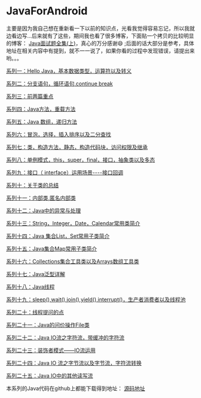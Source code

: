 # JavaForAndroid
   主要是因为我自己想在重新看一下以前的知识点，光看我觉得容易忘记，所以我就边看边写...后来就有了这些，期间我也看了很多博客，下面贴一个拷贝的比较明显的博客：
   [Java面试题全集(上)](http://blog.csdn.net/jackfrued/article/details/44921941)，真心的万分感谢😄 ;后面的话大部分是参考，具体地址在相关内容中有提到，就不一一说了，如果你看的过程中发现错误，请提出来哟。。。
   
   [系列一：Hello Java，基本数据类型，运算符以及转义](http://www.jianshu.com/p/82d1b38c306b)
    
   [系列二：分支语句，循环语句,continue break](http://www.jianshu.com/p/743413b938bc)
   
   
   [系列三：前两篇重点](http://www.jianshu.com/p/8cf9e45105bc)
   
   [系列四：Java方法，重载方法](http://www.jianshu.com/p/b74b9a14ad51)
   
   [系列五：Java 数组，递归方法](http://www.jianshu.com/p/7744295fae9f) 
   
   [系列六：冒泡，选择，插入排序以及二分查找](http://www.jianshu.com/p/eff9514331a5)
   
   [系列七：类，构造方法，静态，构造代码块，访问权限及继承](http://www.jianshu.com/p/b2d0b342252a)
   
   [系列八：单例模式，this，super，final，接口，抽象类以及多态](http://www.jianshu.com/p/735c60a93c6c)
   
   [系列九：接口（ interface）运用场景----接口回调](http://www.jianshu.com/p/09be2a09e225)
   
   [系列十：关于类的总结](http://www.jianshu.com/p/9a38949784a5)
   
   [系列十一：内部类,匿名内部类](http://www.jianshu.com/p/ed7253c5884a)
   
   [系列十二：Java中的异常与处理](http://www.jianshu.com/p/08cb7a52e18f)
   
   [系列十三：String，Integer，Date，Calendar常用类简介](http://www.jianshu.com/p/be5c437e1e65)
   
   [系列十四：Java 集合List，Set常用子类简介](http://www.jianshu.com/p/939e9a2e7c09)
   
   [系列十五：Java集合Map常用子类简介](http://www.jianshu.com/p/ff69ec0fa1a5)
   
   [系列十六：Collections集合工具类以及Arrays数组工具类](http://www.jianshu.com/p/2c17029eabb3)
   
   [系列十七：Java泛型详解](http://www.jianshu.com/p/463e0e4cbc89)
   
   [系列十八：Java线程](http://www.jianshu.com/p/e9041bcadad9)
   
   [系列十九：sleep(),wait(),join(),yield(),interrupt()，生产者消费者以及线程池](http://www.jianshu.com/p/ce681912857f)
   
   [系列二十：线程提问的点](http://www.jianshu.com/p/0efd222f3875)
   
   [系列二十一：Java的问价操作File类](http://www.jianshu.com/p/8450138a6530)
   
   [系列二十二：Java IO流之字符流，带缓冲的字符流](http://www.jianshu.com/p/91583f2ba160)
   
   [系列二十三：装饰者模式——IO流运用](http://www.jianshu.com/p/7341ae0d0991)
   
   [系列二十四：Java IO 流之字节流以及字节流，字符流转换](http://www.jianshu.com/p/a12051f65f1d)
   
   [系列二十五：Java IO中的其他读写流](http://www.jianshu.com/p/7f317b6f9380)


本系列的Java代码在github上都能下载得到地址：
[源码地址](https://github.com/mar-sir/JavaForAndroid.git)
